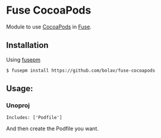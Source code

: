 Fuse CocoaPods
==============

Module to use [CocoaPods](htthttps://cocoapods.org/) in [Fuse](http://www.fusetools.com/).

## Installation

Using [fusepm](https://github.com/bolav/fusepm)

    $ fusepm install https://github.com/bolav/fuse-cocoapods


## Usage:

### Unoproj

    Includes: ['Podfile']

And then create the Podfile you want.